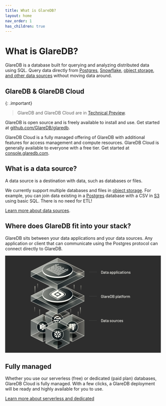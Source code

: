 ```yaml
---
title: What is GlareDB?
layout: home
nav_order: 1
has_children: true
---
```


# What is GlareDB?

GlareDB is a database built for querying and analyzing distributed data using
SQL. Query data directly from [Postgres], [Snowflake], [object storage],
[and other data sources] without moving data around.

## GlareDB & GlareDB Cloud

{: .important}

> GlareDB and GlareDB Cloud are in [Technical Preview].

GlareDB is open source and is freely available to install and use. Get started
at [github.com/GlareDB/glaredb].

GlareDB Cloud is a fully managed offering of GlareDB with additional features
for access management and compute resources. GlareDB Cloud is generally
available to everyone with a free tier. Get started at [console.glaredb.com].

## What is a data source?

A data source is a destination with data, such as databases or files.

We currently support multiple databases and files in [object storage]. For
example, you can join data existing in a [Postgres] database with a CSV in [S3]
using basic SQL. There is no need for ETL!

[Learn more about data sources].

## Where does GlareDB fit into your stack?

GlareDB sits between your data applications and your data sources. Any
application or client that can communicate using the Postgres protocol can
connect directly to GlareDB.

![Where GlareDB fits](/assets/images/where-glaredb-fits.png)

## Fully managed

Whether you use our serverless (free) or dedicated (paid plan) databases,
GlareDB Cloud is fully managed. With a few clicks, a GlareDB deployment will be
ready and highly available for you to use.

[Learn more about serverless and dedicated]

[Postgres]: /cloud/data-sources/supported/postgres/
[Snowflake]: /cloud/data-sources/supported/snowflake/
[object storage]: /cloud/data-sources/supported/gcs/
[and other data sources]: /cloud/data-sources/supported/index/
[Technical Preview]: /docs/about/technical-preview.html
[github.com/GlareDB/glaredb]: https://github.com/GlareDB/glaredb
[console.glaredb.com]: https://console.glaredb.com
[S3]: /cloud/data-sources/supported/s3/
[Learn more about data sources]: /docs/data-sources/
[Learn more about serverless and dedicated]: /cloud/deployments.html#dedicated-vs-serverless
